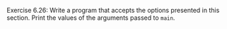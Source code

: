 Exercise 6.26: Write a program that accepts the options presented in this section. Print
the values of the arguments passed to ```main```.
